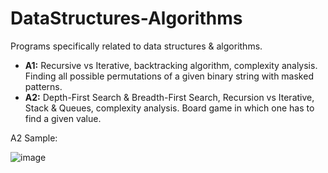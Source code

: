 # DataStructures-Algorithms
Programs specifically related to data structures &amp; algorithms.

- **A1:** Recursive vs Iterative, backtracking algorithm, complexity analysis. Finding all possible permutations of a given binary string with masked patterns.
- **A2:** Depth-First Search & Breadth-First Search, Recursion vs Iterative, Stack & Queues, complexity analysis. Board game in which one has to find a given value. 

A2 Sample:

![image](https://user-images.githubusercontent.com/59063950/96675824-d9055100-1339-11eb-8149-f8adda0117e4.png)

